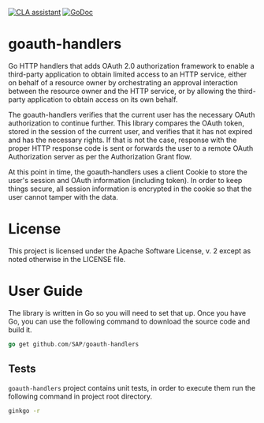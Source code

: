 [![CLA assistant](https://cla-assistant.io/readme/badge/SAP/goauth-handlers)](https://cla-assistant.io/SAP/goauth-handlers)
[![GoDoc](https://godoc.org/github.com/SAP/aker?status.svg)](https://godoc.org/github.com/SAP/goauth-handlers)

# goauth-handlers

Go HTTP handlers that adds OAuth 2.0 authorization framework to enable a third-party
application to obtain limited access to an HTTP service, either on behalf of a resource
owner by orchestrating an approval interaction between the resource owner and the HTTP
service, or by allowing the third-party application to obtain access on its own behalf.

The goauth-handlers verifies that the current user has the necessary OAuth authorization to continue further.
This library compares the OAuth token, stored in the session of the current user, and verifies that it has not
expired and has the necessary rights. If that is not the case, response with the proper HTTP response code is
sent or forwards the user to a remote OAuth Authorization server as per the Authorization Grant flow.

At this point in time, the goauth-handlers uses a client Cookie to store the user's session and OAuth information
(including token). In order to keep things secure, all session information is encrypted in the cookie so
that the user cannot tamper with the data.

# License
This project is licensed under the Apache Software License, v. 2 except as noted otherwise in the LICENSE file.

# User Guide

The library is written in Go so you will need to set that up. Once you have Go, you can use the following command to download the source code and build it.

```go
go get github.com/SAP/goauth-handlers
```

## Tests

`goauth-handlers` project contains unit tests, in order to execute them run the following command in project root directory.

```bash
ginkgo -r
```

